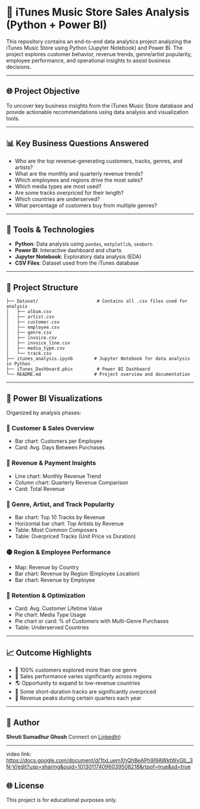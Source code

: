 # 🎿 iTunes Music Store Sales Analysis (Python + Power BI)

This repository contains an end-to-end data analytics project analyzing the iTunes Music Store using Python (Jupyter Notebook) and Power BI. The project explores customer behavior, revenue trends, genre/artist popularity, employee performance, and operational insights to assist business decisions.

---

## 🌐 Project Objective

To uncover key business insights from the iTunes Music Store database and provide actionable recommendations using data analysis and visualization tools.

---

## 📊 Key Business Questions Answered

* Who are the top revenue-generating customers, tracks, genres, and artists?
* What are the monthly and quarterly revenue trends?
* Which employees and regions drive the most sales?
* Which media types are most used?
* Are some tracks overpriced for their length?
* Which countries are underserved?
* What percentage of customers buy from multiple genres?

---

## 🔧 Tools & Technologies

* **Python**: Data analysis using `pandas`, `matplotlib`, `seaborn`
* **Power BI**: Interactive dashboard and charts
* **Jupyter Notebook**: Exploratory data analysis (EDA)
* **CSV Files**: Dataset used from the iTunes database

---

## 📂 Project Structure

```
├── Dataset/                      # Contains all .csv files used for analysis
│   ├── album.csv
│   ├── artist.csv
│   ├── customer.csv
│   ├── employee.csv
│   ├── genre.csv
│   ├── invoice.csv
│   ├── invoice_line.csv
│   ├── media_type.csv
│   └── track.csv
├── itunes_analysis.ipynb        # Jupyter Notebook for data analysis in Python
├── iTunes_Dashboard.pbix         # Power BI Dashboard
└── README.md                    # Project overview and documentation
```

---

## 🎯 Power BI Visualizations

Organized by analysis phases:

### 🔶 Customer & Sales Overview

* Bar chart: Customers per Employee
* Card: Avg. Days Between Purchases

### 🔷 Revenue & Payment Insights

* Line chart: Monthly Revenue Trend
* Column chart: Quarterly Revenue Comparison
* Card: Total Revenue

### 🌿 Genre, Artist, and Track Popularity

* Bar chart: Top 10 Tracks by Revenue
* Horizontal bar chart: Top Artists by Revenue
* Table: Most Common Composers
* Table: Overpriced Tracks (Unit Price vs Duration)

### 🟡 Region & Employee Performance

* Map: Revenue by Country
* Bar chart: Revenue by Region (Employee Location)
* Bar chart: Revenue by Employee

### 🔵 Retention & Optimization

* Card: Avg. Customer Lifetime Value
* Pie chart: Media Type Usage
* Pie chart or card: % of Customers with Multi-Genre Purchases
* Table: Underserved Countries

---

## 📈 Outcome Highlights

* 🚀 100% customers explored more than one genre
* 👥 Sales performance varies significantly across regions
* 🌎 Opportunity to expand to low-revenue countries
* 🎵 Some short-duration tracks are significantly overpriced
* 📅 Revenue peaks during certain quarters each year

---

## 📝 Author

**Shruti Sumadhur Ghosh**
Connect on [LinkedIn](https://www.linkedin.com/in/shruti-sumadhur-ghosh-61306855/))

---
video link: https://docs.google.com/document/d/1txLuemXhQhBeAPh9I9AWktWvGlL_3N-V/edit?usp=sharing&ouid=101301174096039508218&rtpof=true&sd=true
## 🌐 License

This project is for educational purposes only.
